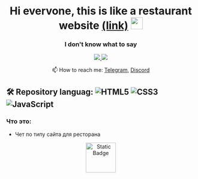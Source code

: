 <h1 align="center">Hi evervone, this is like a restaurant website <a href="https://github.com/L1ghtsitte/restaurant" target="_blank">(link)</a> 
<img src="https://github.com/blackcater/blackcater/raw/main/images/Hi.gif" height="32"/></h1>
<h3 align="center">I don't know what to say</h3>


<p align='center'>
  <a href="https://t.me/L1ghtsitteLoL">
       <img src="https://img.shields.io/badge/Telegram-2CA5E0?style=for-the-badge&logo=telegram&logoColor=black"/>
   </a>
    <a href="https://discord.gg/QpFHWwX7BW">
       <img src="https://img.shields.io/badge/Discord-2CA5E0?style=for-the-badge&logo=discord&logoColor=black"/>
   </a>
<p align='center'>
   📫 How to reach me: <a href='https://t.me/L1ghtsitteLoL'>Telegram</a>, <a href='https://discord.gg/QpFHWwX7BW'>Discord</a>
</p>

## 🛠 Repository languag: ![HTML5](https://img.shields.io/badge/html5-%23E34F26.svg?style=for-the-badge&logo=html5&logoColor=white) ![CSS3](https://img.shields.io/badge/css3-%231572B6.svg?style=for-the-badge&logo=css3&logoColor=white) ![JavaScript](https://img.shields.io/badge/javascript-%23323330.svg?style=for-the-badge&logo=javascript&logoColor=%23F7DF1E)

### Что это:

* Чет по типу сайта для ресторана

<div align="center">
 <a href="https://new.donatepay.ru/@L1ghtsitte">
       <img alt="Static Badge" width="80px" src="https://img.shields.io/badge/donate-for_autor">
   </a>
</div>

